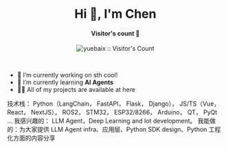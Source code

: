 <h1 align="center">Hi 👋, I'm Chen</h1>

<h4 align="center">Visitor's count 👀</h4>
<p align="center"><img src="https://profile-counter.glitch.me/{chennnxu}/count.svg" alt="yuebaix :: Visitor's Count" /></p>
<br/>

- 🔭 I’m currently working on sth cool!
- 🌱 I’m currently learning **AI Agents**
- 👨‍💻 All of my projects are available at here

<!-- Tech tags: 全栈/硬件/算法、LLM Agent infra、Python SDK 开发者、开发过数十个 Python lib -->
技术栈： Python（LangChain， FastAPI， Flask， Django）， JS/TS（Vue， React， NextJS）， ROS2， STM32， ESP32/8266， Arduino， QT， PyQt ...
我感兴趣的： LLM Agent，Deep Learning and Iot development。
我能做的：为大家提供 LLM Agent infra、应用层、Python SDK design、Python 工程化方面的内容分享

